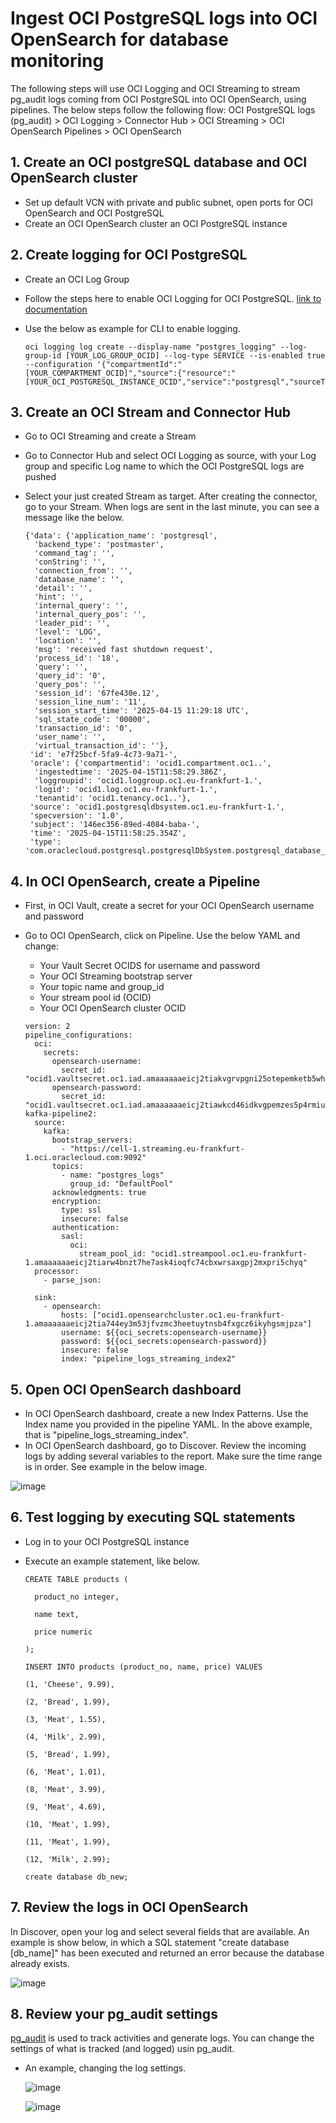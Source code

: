 
# Ingest OCI PostgreSQL logs into OCI OpenSearch for database monitoring

The following steps will use OCI Logging and OCI Streaming to stream pg_audit logs coming from OCI PostgreSQL into OCI OpenSearch, using pipelines.
The below steps follow the following flow: OCI PostgreSQL logs (pg_audit) > OCI Logging > Connector Hub > OCI Streaming > OCI OpenSearch Pipelines > OCI OpenSearch

## 1. Create an OCI postgreSQL database and OCI OpenSearch cluster
- Set up default VCN with private and public subnet, open ports for OCI OpenSearch and OCI PostgreSQL
- Create an OCI OpenSearch cluster an OCI PostgreSQL instance

## 2. Create logging for OCI PostgreSQL
- Create an OCI Log Group
- Follow the steps here to enable OCI Logging for OCI PostgreSQL. [link to documentation](https://docs.oracle.com/en-us/iaas/Content/postgresql/logging-service-logs.htm#logging)
- Use the below as example for CLI to enable logging.

  ```
  oci logging log create --display-name "postgres_logging" --log-group-id [YOUR_LOG_GROUP_OCID] --log-type SERVICE --is-enabled true --configuration '{"compartmentId":"[YOUR_COMPARTMENT_OCID]","source":{"resource":"[YOUR_OCI_POSTGRESQL_INSTANCE_OCID","service":"postgresql","sourceType":"OCISERVICE","category":"postgresql_database_logs"}}'
  ```

## 3. Create an OCI Stream and Connector Hub
- Go to OCI Streaming and create a Stream
- Go to Connector Hub and select OCI Logging as source, with your Log group and specific Log name to which the OCI PostgreSQL logs are pushed
- Select your just created Stream as target. After creating the connector, go to your Stream. When logs are sent in the last minute, you can see a message like the below.

  ```
  {'data': {'application_name': 'postgresql',
    'backend_type': 'postmaster',
    'command_tag': '',
    'conString': '',
    'connection_from': '',
    'database_name': '',
    'detail': '',
    'hint': '',
    'internal_query': '',
    'internal_query_pos': '',
    'leader_pid': '',
    'level': 'LOG',
    'location': '',
    'msg': 'received fast shutdown request',
    'process_id': '18',
    'query': '',
    'query_id': '0',
    'query_pos': '',
    'session_id': '67fe430e.12',
    'session_line_num': '11',
    'session_start_time': '2025-04-15 11:29:18 UTC',
    'sql_state_code': '00000',
    'transaction_id': '0',
    'user_name': '',
    'virtual_transaction_id': ''},
   'id': 'e7f25bcf-5fa9-4c73-9a71-',
   'oracle': {'compartmentid': 'ocid1.compartment.oc1..',
    'ingestedtime': '2025-04-15T11:58:29.386Z',
    'loggroupid': 'ocid1.loggroup.oc1.eu-frankfurt-1.',
    'logid': 'ocid1.log.oc1.eu-frankfurt-1.',
    'tenantid': 'ocid1.tenancy.oc1..'},
   'source': 'ocid1.postgresqldbsystem.oc1.eu-frankfurt-1.',
   'specversion': '1.0',
   'subject': '146ec356-89ed-4084-baba-',
   'time': '2025-04-15T11:58:25.354Z',
   'type': 'com.oraclecloud.postgresql.postgresqlDbSystem.postgresql_database_logs'}
   ```

## 4. In OCI OpenSearch, create a Pipeline
- First, in OCI Vault, create a secret for your OCI OpenSearch username and password
- Go to OCI OpenSearch, click on Pipeline. Use the below YAML and change:
  - Your Vault Secret OCIDS for username and password
  - Your OCI Streaming bootstrap server
  - Your topic name and group_id
  - Your stream pool id (OCID)
  - Your OCI OpenSearch cluster OCID



  ```
  version: 2
  pipeline_configurations:
    oci:
      secrets:
        opensearch-username:
          secret_id: "ocid1.vaultsecret.oc1.iad.amaaaaaaeicj2tiakvgrvpgni25otepemketb5whptuiigh65d6ehc5rnzda" 
        opensearch-password:
          secret_id: "ocid1.vaultsecret.oc1.iad.amaaaaaaeicj2tiawkcd46idkvgpemzes5p4rmiuivlx53xlcn4y4p6fapfq"
  kafka-pipeline2:
    source:
      kafka:
        bootstrap_servers:
          - "https://cell-1.streaming.eu-frankfurt-1.oci.oraclecloud.com:9092"
        topics:
          - name: "postgres_logs"
            group_id: "DefaultPool"
        acknowledgments: true
        encryption:
          type: ssl
          insecure: false
        authentication:
          sasl:
            oci:
              stream_pool_id: "ocid1.streampool.oc1.eu-frankfurt-1.amaaaaaaeicj2tiarw4bnzt7he7ask4ioqfc74cbxwrsaxgpj2mxpri5chyq"
    processor:
      - parse_json:
  
    sink:
      - opensearch:
          hosts: ["ocid1.opensearchcluster.oc1.eu-frankfurt-1.amaaaaaaeicj2tia744ey3m53jfvzmc3heetuytnsb4fxgcz6ikyhgsmjpza"]
          username: ${{oci_secrets:opensearch-username}}
          password: ${{oci_secrets:opensearch-password}}
          insecure: false
          index: "pipeline_logs_streaming_index2"
  ```

## 5. Open OCI OpenSearch dashboard

- In OCI OpenSearch dashboard, create a new Index Patterns. Use the Index name you provided in the pipeline YAML. In the above example, that is "pipeline_logs_streaming_index".
- In OCI OpenSearch dashboard, go to Discover. Review the incoming logs by adding several variables to the report. Make sure the time range is in order. See example in the below image.

![image](images/img_3.png)


## 6. Test logging by executing SQL statements
- Log in to your OCI PostgreSQL instance
- Execute an example statement, like below. 

  ```
  CREATE TABLE products ( 

    product_no integer, 

    name text, 

    price numeric 

  ); 
  ```
  ```
  INSERT INTO products (product_no, name, price) VALUES 

  (1, 'Cheese', 9.99), 
  
  (2, 'Bread', 1.99), 
  
  (3, 'Meat', 1.55), 
  
  (4, 'Milk', 2.99), 
  
  (5, 'Bread', 1.99), 
  
  (6, 'Meat', 1.01), 
  
  (8, 'Meat', 3.99), 
  
  (9, 'Meat', 4.69), 
  
  (10, 'Meat', 1.99), 
  
  (11, 'Meat', 1.99), 
  
  (12, 'Milk', 2.99);
  ```

  ```
  create database db_new;
  ```
  
## 7. Review the logs in OCI OpenSearch
In Discover, open your log and select several fields that are available. An example is show below, in which a SQL statement "create database [db_name]" has been executed and returned an error because the database already exists. 

![image](images/img_4.png)

## 8. Review your pg_audit settings
[pg_audit](https://github.com/pgaudit/pgaudit/blob/main/README.md) is used to track activities and generate logs. You can change the settings of what is tracked (and logged) usin pg_audit.

- An example, changing the log settings.
  
  ![image](images/img_5.png)
  
  ![image](images/img_6.png)





